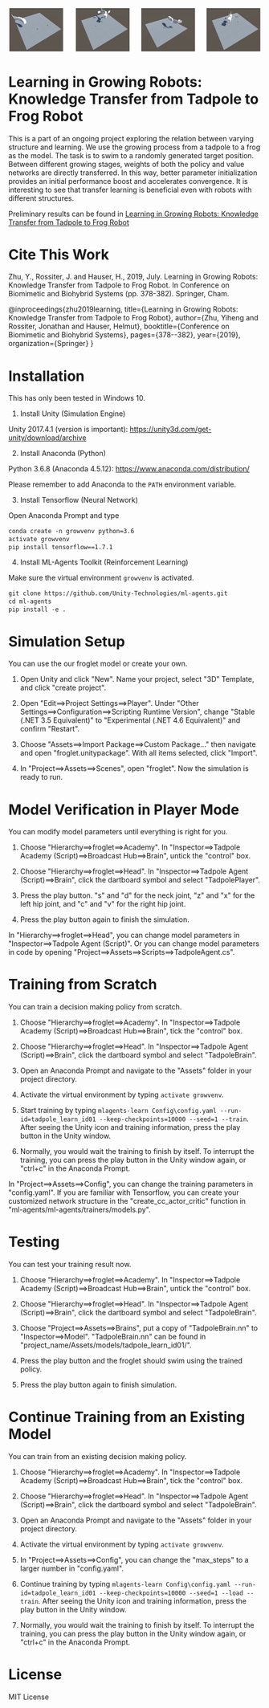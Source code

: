 [![Video_Clip_Thumbnail](images/video_clip_thumbnail.PNG)](https://youtu.be/2-Y8vzH2t5g)

# Learning in Growing Robots: Knowledge Transfer from Tadpole to Frog Robot

This is a part of an ongoing project exploring the relation between varying structure and learning. We use the growing process from a tadpole to a frog as the model. The task is to swim to a randomly generated target position. Between different growing stages, weights of both the policy and value networks are directly transferred. In this way, better parameter initialization provides an initial performance boost and accelerates convergence. It is interesting to see that transfer learning is beneficial even with robots with different structures.

Preliminary results can be found in [Learning in Growing Robots: Knowledge Transfer from Tadpole to Frog Robot](https://link.springer.com/chapter/10.1007/978-3-030-24741-6_42) 

# Cite This Work

Zhu, Y., Rossiter, J. and Hauser, H., 2019, July. Learning in Growing Robots: Knowledge Transfer from Tadpole to Frog Robot. In Conference on Biomimetic and Biohybrid Systems (pp. 378-382). Springer, Cham.

@inproceedings{zhu2019learning,
    title={Learning in Growing Robots: Knowledge Transfer from Tadpole to Frog Robot},
    author={Zhu, Yiheng and Rossiter, Jonathan and Hauser, Helmut},
    booktitle={Conference on Biomimetic and Biohybrid Systems},
    pages={378--382},
    year={2019},
    organization={Springer}
}

# Installation

This has only been tested in Windows 10.

1. Install Unity (Simulation Engine)

Unity 2017.4.1 (version is important): https://unity3d.com/get-unity/download/archive

2. Install Anaconda (Python)

Python 3.6.8 (Anaconda 4.5.12): https://www.anaconda.com/distribution/

Please remember to add Anaconda to the `PATH` environment variable.

3. Install Tensorflow (Neural Network)

Open Anaconda Prompt and type

```
conda create -n growvenv python=3.6
activate growvenv
pip install tensorflow==1.7.1
```

4. Install ML-Agents Toolkit (Reinforcement Learning)

Make sure the virtual environment `growvenv` is activated.

```
git clone https://github.com/Unity-Technologies/ml-agents.git
cd ml-agents
pip install -e .
```

# Simulation Setup

You can use the our froglet model or create your own.

1. Open Unity and click "New". Name your project, select "3D" Template, and click "create project".

2. Open "Edit==>Project Settings==>Player". Under "Other Settings==>Configuration==>Scripting Runtime Version", change "Stable (.NET 3.5 Equivalent)" to "Experimental (.NET 4.6 Equivalent)" and confirm "Restart".

3. Choose "Assets==>Import Package==>Custom Package..." then navigate and open "froglet.unitypackage". With all items selected, click "Import".

4. In "Project==>Assets==>Scenes", open "froglet". Now the simulation is ready to run.

# Model Verification in Player Mode

You can modify model parameters until everything is right for you.

1. Choose "Hierarchy==>froglet==>Academy". In "Inspector==>Tadpole Academy (Script)==>Broadcast Hub==>Brain", untick the "control" box.

2. Choose "Hierarchy==>froglet==>Head". In "Inspector==>Tadpole Agent (Script)==>Brain", click the dartboard symbol and select "TadpolePlayer".

3. Press the play button. "s" and "d" for the neck joint, "z" and "x" for the left hip joint, and "c" and "v" for the right hip joint.

4. Press the play button again to finish the simulation.

In "Hierarchy==>froglet==>Head", you can change model parameters in "Inspector==>Tadpole Agent (Script)". Or you can change model parameters in code by opening "Project==>Assets==>Scripts==>TadpoleAgent.cs".

# Training from Scratch

You can train a decision making policy from scratch.

1. Choose "Hierarchy==>froglet==>Academy". In "Inspector==>Tadpole Academy (Script)==>Broadcast Hub==>Brain", tick the "control" box.

2. Choose "Hierarchy==>froglet==>Head". In "Inspector==>Tadpole Agent (Script)==>Brain", click the dartboard symbol and select "TadpoleBrain".

3. Open an Anaconda Prompt and navigate to the "Assets" folder in your project directory.

4. Activate the virtual environment by typing `activate growvenv`.

5. Start training by typing `mlagents-learn Config\config.yaml --run-id=tadpole_learn_id01 --keep-checkpoints=10000 --seed=1 --train`. After seeing the Unity icon and training information, press the play button in the Unity window.

6. Normally, you would wait the training to finish by itself. To interrupt the training, you can press the play button in the Unity window again, or "ctrl+c" in the Anaconda Prompt.

In "Project==>Assets==>Config", you can change the training parameters in "config.yaml". If you are familiar with Tensorflow, you can create your customized network structure in the "create_cc_actor_critic" function in "ml-agents/ml-agents/trainers/models.py".

# Testing

You can test your training result now.

1. Choose "Hierarchy==>froglet==>Academy". In "Inspector==>Tadpole Academy (Script)==>Broadcast Hub==>Brain", untick the "control" box.

2. Choose "Hierarchy==>froglet==>Head". In "Inspector==>Tadpole Agent (Script)==>Brain", click the dartboard symbol and select "TadpoleBrain".

3. Choose "Project==>Assets==>Brains", put a copy of "TadpoleBrain.nn" to "Inspector==>Model". "TadpoleBrain.nn" can be found in "project_name/Assets/models/tadpole_learn_id01/".

4. Press the play button and the froglet should swim using the trained policy.

5. Press the play button again to finish simulation.

# Continue Training from an Existing Model

You can train from an existing decision making policy.

1. Choose "Hierarchy==>froglet==>Academy". In "Inspector==>Tadpole Academy (Script)==>Broadcast Hub==>Brain", tick the "control" box.

2. Choose "Hierarchy==>froglet==>Head". In "Inspector==>Tadpole Agent (Script)==>Brain", click the dartboard symbol and select "TadpoleBrain".

3. Open an Anaconda Prompt and navigate to the "Assets" folder in your project directory.

4. Activate the virtual environment by typing `activate growvenv`.

5. In "Project==>Assets==>Config", you can change the "max_steps" to a larger number in "config.yaml".

6. Continue training by typing `mlagents-learn Config\config.yaml --run-id=tadpole_learn_id01 --keep-checkpoints=10000 --seed=1 --load --train`. After seeing the Unity icon and training information, press the play button in the Unity window.

6. Normally, you would wait the training to finish by itself. To interrupt the training, you can press the play button in the Unity window again, or "ctrl+c" in the Anaconda Prompt.

# License

MIT License
